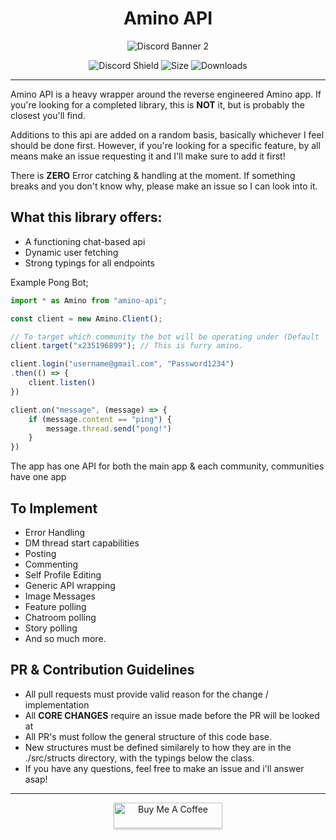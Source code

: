 <div style="text-align: center">
    <h1>
        Amino API
    </h1>


<img src="https://discordapp.com/api/guilds/769020183540400128/widget.png?style=banner2" alt="Discord Banner 2"/>

![Discord Shield](https://img.shields.io/github/commit-activity/m/furry/amino-api)
![Size](https://img.shields.io/bundlephobia/min/amino-api)
![Downloads](https://img.shields.io/npm/dw/amino-api)

</div>

<hr>

Amino API is a heavy wrapper around the reverse engineered Amino app.
If you're looking for a completed library, this is **NOT** it, but is probably the closest you'll find.

Additions to this api are added on a random basis, basically whichever I feel should be done first. However, if you're looking for a specific feature, by all means make an issue requesting it and I'll make sure to add it first!

There is **ZERO** Error catching & handling at the moment. If something breaks and you don't know why, please make an issue so I can look into it.

## What this library offers:
- A functioning chat-based api
- Dynamic user fetching
- Strong typings for all endpoints

Example Pong Bot;
```ts
import * as Amino from "amino-api";

const client = new Amino.Client();

// To target which community the bot will be operating under (Default 'g' for global)
client.target("x235196899"); // This is furry amino.

client.login("username@gmail.com", "Password1234")
.then(() => {
    client.listen()
})

client.on("message", (message) => {
    if (message.content == "ping") {
        message.thread.send("pong!")
    }
})
```

The app has one API for both the main app & each community, communities have one app

## To Implement
- Error Handling
- DM thread start capabilities
- Posting
- Commenting
- Self Profile Editing
- Generic API wrapping
- Image Messages
- Feature polling
- Chatroom polling
- Story polling
- And so much more.

## PR & Contribution Guidelines
- All pull requests must provide valid reason for the change / implementation
- All **CORE CHANGES** require an issue made before the PR will be looked at
- All PR's must follow the general structure of this code base.
- New structures must be defined similarely to how they are in the ./src/structs directory, with the typings below the class.
- If you have any questions, feel free to make an issue and i'll answer asap!

<hr>
<div style="text-align: center">
<a href="https://www.buymeacoffee.com/gbraad" target="_blank"><img src="https://www.buymeacoffee.com/assets/img/custom_images/orange_img.png" alt="Buy Me A Coffee" style="height: 41px !important;width: 174px !important;box-shadow: 0px 3px 2px 0px rgba(190, 190, 190, 0.5) !important;-webkit-box-shadow: 0px 3px 2px 0px rgba(190, 190, 190, 0.5) !important;" ></a>
</div>
